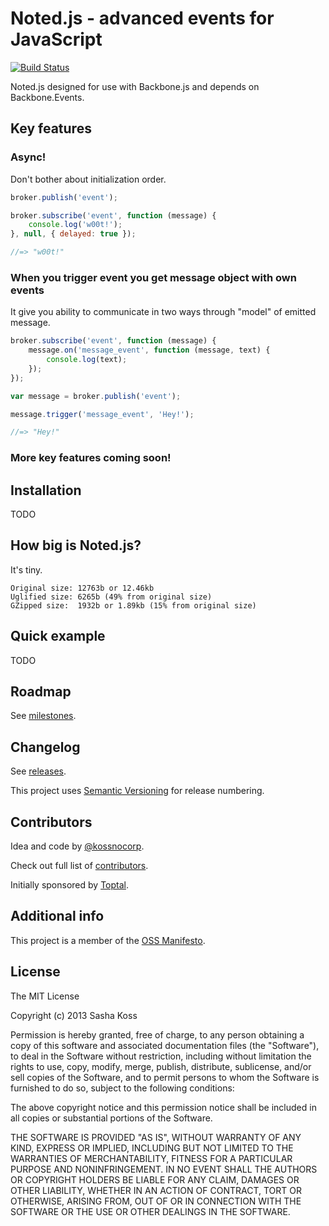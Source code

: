 # Noted.js - advanced events for JavaScript

[![Build Status](https://secure.travis-ci.org/kossnocorp/noted.png?branch=master)](http://travis-ci.org/kossnocorp/noted)

Noted.js designed for use with Backbone.js and depends on Backbone.Events.

## Key features

### Async!

Don't bother about initialization order.

``` js
broker.publish('event');

broker.subscribe('event', function (message) {
    console.log('w00t!');
}, null, { delayed: true });

//=> "w00t!"
```

### When you trigger event you get message object with own events

It give you ability to communicate in two ways through "model" of emitted message.

``` js
broker.subscribe('event', function (message) {
    message.on('message_event', function (message, text) {
        console.log(text);
    });
});

var message = broker.publish('event');

message.trigger('message_event', 'Hey!');

//=> "Hey!"
```

### More key features coming soon!

## Installation

TODO

## How big is Noted.js?

It's tiny.

```
Original size: 12763b or 12.46kb
Uglified size: 6265b (49% from original size)
GZipped size:  1932b or 1.89kb (15% from original size)
```

## Quick example

TODO

## Roadmap

See [milestones](https://github.com/kossnocorp/noted/issues/milestones).

## Changelog

See [releases](https://github.com/kossnocorp/noted/releases).

This project uses [Semantic Versioning](http://semver.org/) for release numbering.

## Contributors

Idea and code by [@kossnocorp](http://koss.nocorp.me).

Check out full list of [contributors](https://github.com/kossnocorp/noted/contributors).

Initially sponsored by [Toptal](http://toptal.com/).

## Additional info

This project is a member of the [OSS Manifesto](http://ossmanifesto.org).

## License

The MIT License

Copyright (c) 2013 Sasha Koss

Permission is hereby granted, free of charge, to any person obtaining a copy of this software and associated documentation files (the "Software"), to deal in the Software without restriction, including without limitation the rights to use, copy, modify, merge, publish, distribute, sublicense, and/or sell copies of the Software, and to permit persons to whom the Software is furnished to do so, subject to the following conditions:

The above copyright notice and this permission notice shall be included in all copies or substantial portions of the Software.

THE SOFTWARE IS PROVIDED "AS IS", WITHOUT WARRANTY OF ANY KIND, EXPRESS OR IMPLIED, INCLUDING BUT NOT LIMITED TO THE WARRANTIES OF MERCHANTABILITY, FITNESS FOR A PARTICULAR PURPOSE AND NONINFRINGEMENT. IN NO EVENT SHALL THE AUTHORS OR COPYRIGHT HOLDERS BE LIABLE FOR ANY CLAIM, DAMAGES OR OTHER LIABILITY, WHETHER IN AN ACTION OF CONTRACT, TORT OR OTHERWISE, ARISING FROM, OUT OF OR IN CONNECTION WITH THE SOFTWARE OR THE USE OR OTHER DEALINGS IN THE SOFTWARE.
